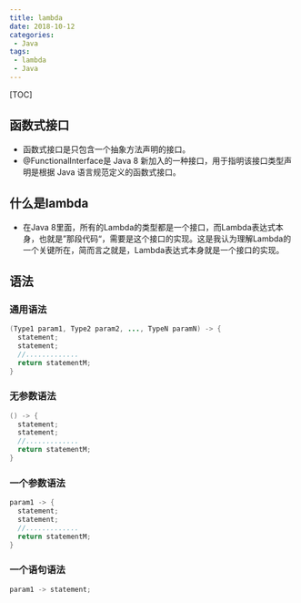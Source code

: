 ```yaml
---
title: lambda
date: 2018-10-12
categories: 
 - Java
tags: 
 - lambda
 - Java
---
```


[TOC]

## 函数式接口

- 函数式接口是只包含一个抽象方法声明的接口。
- @FunctionalInterface是 Java 8 新加入的一种接口，用于指明该接口类型声明是根据 Java 语言规范定义的函数式接口。

## 什么是lambda

- 在Java 8里面，所有的Lambda的类型都是一个接口，而Lambda表达式本身，也就是”那段代码“，需要是这个接口的实现。这是我认为理解Lambda的一个关键所在，简而言之就是，Lambda表达式本身就是一个接口的实现。

## 语法

### 通用语法

```java
(Type1 param1, Type2 param2, ..., TypeN paramN) -> {
  statement;
  statement;
  //.............
  return statementM;
}
```

### 无参数语法

```java
() -> {
  statement;
  statement;
  //.............
  return statementM; 
}
```

### 一个参数语法

```java
param1 -> {
  statement;
  statement;
  //.............
  return statementM;
}
```

### 一个语句语法

```java
param1 -> statement;
```

